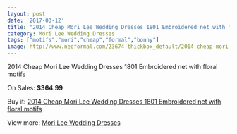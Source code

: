 ```yaml
---
layout: post
date: '2017-03-12'
title: "2014 Cheap Mori Lee Wedding Dresses 1801 Embroidered net with floral motifs"
category: Mori Lee Wedding Dresses
tags: ["motifs","mori","cheap","formal","bonny"]
image: http://www.neoformal.com/23674-thickbox_default/2014-cheap-mori-lee-wedding-dresses-1801-embroidered-net-with-floral-motifs.jpg
---
```

2014 Cheap Mori Lee Wedding Dresses 1801 Embroidered net with floral motifs

On Sales: **$364.99**
<a href="https://www.neoformal.com/en/mori-lee-wedding-dresses-2014/7942-2014-cheap-mori-lee-wedding-dresses-1801-embroidered-net-with-floral-motifs.html"><amp-img layout="responsive" width="600" height="600" src="//www.neoformal.com/23674-thickbox_default/2014-cheap-mori-lee-wedding-dresses-1801-embroidered-net-with-floral-motifs.jpg" alt="2014 Cheap Mori Lee Wedding Dresses 1801 Embroidered net with floral motifs 0" /></a>
<a href="https://www.neoformal.com/en/mori-lee-wedding-dresses-2014/7942-2014-cheap-mori-lee-wedding-dresses-1801-embroidered-net-with-floral-motifs.html"><amp-img layout="responsive" width="600" height="600" src="//www.neoformal.com/23675-thickbox_default/2014-cheap-mori-lee-wedding-dresses-1801-embroidered-net-with-floral-motifs.jpg" alt="2014 Cheap Mori Lee Wedding Dresses 1801 Embroidered net with floral motifs 1" /></a>
<a href="https://www.neoformal.com/en/mori-lee-wedding-dresses-2014/7942-2014-cheap-mori-lee-wedding-dresses-1801-embroidered-net-with-floral-motifs.html"><amp-img layout="responsive" width="600" height="600" src="//www.neoformal.com/23676-thickbox_default/2014-cheap-mori-lee-wedding-dresses-1801-embroidered-net-with-floral-motifs.jpg" alt="2014 Cheap Mori Lee Wedding Dresses 1801 Embroidered net with floral motifs 2" /></a>

Buy it: [2014 Cheap Mori Lee Wedding Dresses 1801 Embroidered net with floral motifs](https://www.neoformal.com/en/mori-lee-wedding-dresses-2014/7942-2014-cheap-mori-lee-wedding-dresses-1801-embroidered-net-with-floral-motifs.html "2014 Cheap Mori Lee Wedding Dresses 1801 Embroidered net with floral motifs")

View more: [Mori Lee Wedding Dresses](https://www.neoformal.com/en/67-mori-lee-wedding-dresses-2014 "Mori Lee Wedding Dresses")